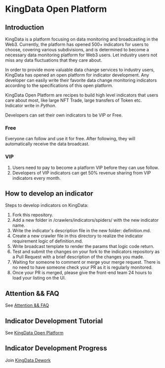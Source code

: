 # KingData Open Platform

## Introduction

KingData is a platform focusing on data monitoring and broadcasting in the Web3. Currently, the platform has opened 500+ indicators for users to choose, covering various subdivisions, and is determined to become a necessary data monitoring platform for Web3 users. Let industry users not miss any data fluctuations that they care about.

In order to provide more valuable data change services to industry users, KingData has opened an open platform for indicator development. Any developer can easily write their favorite data change monitoring indicators according to the specifications of this open platform. 

KingData Open Platform are recipes to build high level indicators that users care about most, like large NFT Trade, large transfers of Token etc. Indicator write in _Python_.

Developers can set their own indicators to be VIP or Free.

### Free

Everyone can follow and use it for free. After following, they will automatically receive the data broadcast.

### VIP

1. Users need to pay to become a platform VIP before they can use follow. 
2. Developers of VIP indicators can get 50% revenue sharing from VIP indicators every month.

## How to develop an indicator

Steps to develop indicators on KingData:
1. Fork this repository. 
2. Add a new folder in /crawlers/indicators/spiders/ with the new indicator name. 
3. Write the indicator's description file in the new folder: definition.md. 
4. Create a new crawler file in this directory to realize the indicator requirement logic of definition.md. 
5. Write broadcast template to render the params that logic code return.
6. Test and submit the changes on your fork to the indicators repository as a Pull Request with a brief description of the changes you made. 
7. Waiting for someone to comment or merge your merge request. There is no need to have someone check your PR as it is regularly monitored. 
8. Once your PR is merged, please give the front-end team 24 hours to load your listing on the UI.

## Attention && FAQ

See [Attention && FAQ](https://open.kingdata.com/attention-and-and-faq)

## Indicator Development Tutorial

See [KingData Open Platform](https://open.kingdata.com/)

## Indicator Development Progress
Join [KingData Dework](https://app.dework.xyz/kingdata-17178)
